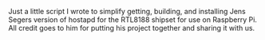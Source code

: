 Just a little script I wrote to simplify getting, building, and installing Jens Segers version of hostapd for the RTL8188 shipset for use on Raspberry Pi. All credit goes to him for putting his project together and sharing it with us.
